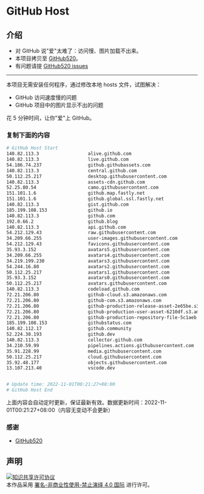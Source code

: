 # GitHub Host
## 介绍
- 对 GitHub 说"爱"太难了：访问慢、图片加载不出来。
- 本项目拷贝至 [GitHub520](https://github.com/521xueweihan/GitHub520)。
- 有问题请提 [GitHub520 issues](https://github.com/521xueweihan/GitHub520/issues/new)

---

本项目无需安装任何程序，通过修改本地 hosts 文件，试图解决：
- GitHub 访问速度慢的问题
- GitHub 项目中的图片显示不出的问题

花 5 分钟时间，让你"爱"上 GitHub。

### 复制下面的内容
```bash
# GitHub Host Start
140.82.113.3                  alive.github.com
140.82.113.3                  live.github.com
54.186.74.237                 github.githubassets.com
140.82.113.3                  central.github.com
50.112.25.217                 desktop.githubusercontent.com
140.82.113.3                  assets-cdn.github.com
52.25.80.54                   camo.githubusercontent.com
151.101.1.6                   github.map.fastly.net
151.101.1.6                   github.global.ssl.fastly.net
140.82.113.3                  gist.github.com
185.199.108.153               github.io
140.82.113.3                  github.com
192.0.66.2                    github.blog
140.82.113.3                  api.github.com
54.212.129.43                 raw.githubusercontent.com
34.209.66.255                 user-images.githubusercontent.com
54.212.129.43                 favicons.githubusercontent.com
35.93.3.152                   avatars5.githubusercontent.com
34.209.66.255                 avatars4.githubusercontent.com
34.219.199.230                avatars3.githubusercontent.com
54.244.16.80                  avatars2.githubusercontent.com
50.112.25.217                 avatars1.githubusercontent.com
35.93.3.152                   avatars0.githubusercontent.com
50.112.25.217                 avatars.githubusercontent.com
140.82.113.3                  codeload.github.com
72.21.206.80                  github-cloud.s3.amazonaws.com
72.21.206.80                  github-com.s3.amazonaws.com
72.21.206.80                  github-production-release-asset-2e65be.s3.amazonaws.com
72.21.206.80                  github-production-user-asset-6210df.s3.amazonaws.com
72.21.206.80                  github-production-repository-file-5c1aeb.s3.amazonaws.com
185.199.108.153               githubstatus.com
140.82.112.17                 github.community
52.224.38.193                 github.dev
140.82.113.3                  collector.github.com
34.210.59.99                  pipelines.actions.githubusercontent.com
35.91.228.99                  media.githubusercontent.com
50.112.25.217                 cloud.githubusercontent.com
35.92.48.177                  objects.githubusercontent.com
13.107.213.40                 vscode.dev


# Update time: 2022-11-01T00:21:27+08:00
# GitHub Host End

```
上面内容会自动定时更新，保证最新有效。数据更新时间：2022-11-01T00:21:27+08:00（内容无变动不会更新）

### 感谢

- [GitHub520](https://github.com/521xueweihan/GitHub520)

## 声明
<a rel="license" href="https://creativecommons.org/licenses/by-nc-nd/4.0/deed.zh"><img alt="知识共享许可协议" style="border-width: 0" src="https://licensebuttons.net/l/by-nc-nd/4.0/88x31.png"></a><br>本作品采用 <a rel="license" href="https://creativecommons.org/licenses/by-nc-nd/4.0/deed.zh">署名-非商业性使用-禁止演绎 4.0 国际</a> 进行许可。